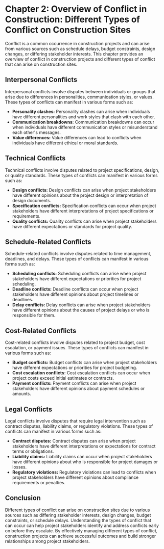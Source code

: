 Chapter 2: Overview of Conflict in Construction: Different Types of Conflict on Construction Sites
==================================================================================================

Conflict is a common occurrence in construction projects and can arise from various sources such as schedule delays, budget constraints, design changes, or differing stakeholder interests. This chapter provides an overview of conflict in construction projects and different types of conflict that can arise on construction sites.

Interpersonal Conflicts
-----------------------

Interpersonal conflicts involve disputes between individuals or groups that arise due to differences in personalities, communication styles, or values. These types of conflicts can manifest in various forms such as:

* **Personality clashes:** Personality clashes can arise when individuals have different personalities and work styles that clash with each other.
* **Communication breakdowns:** Communication breakdowns can occur when individuals have different communication styles or misunderstand each other's messages.
* **Value differences:** Value differences can lead to conflicts when individuals have different ethical or moral standards.

Technical Conflicts
-------------------

Technical conflicts involve disputes related to project specifications, design, or quality standards. These types of conflicts can manifest in various forms such as:

* **Design conflicts:** Design conflicts can arise when project stakeholders have different opinions about the project design or interpretation of design documents.
* **Specification conflicts:** Specification conflicts can occur when project stakeholders have different interpretations of project specifications or requirements.
* **Quality conflicts:** Quality conflicts can arise when project stakeholders have different expectations or standards for project quality.

Schedule-Related Conflicts
--------------------------

Schedule-related conflicts involve disputes related to time management, deadlines, and delays. These types of conflicts can manifest in various forms such as:

* **Scheduling conflicts:** Scheduling conflicts can arise when project stakeholders have different expectations or priorities for project scheduling.
* **Deadline conflicts:** Deadline conflicts can occur when project stakeholders have different opinions about project timelines or deadlines.
* **Delay conflicts:** Delay conflicts can arise when project stakeholders have different opinions about the causes of project delays or who is responsible for them.

Cost-Related Conflicts
----------------------

Cost-related conflicts involve disputes related to project budget, cost escalation, or payment issues. These types of conflicts can manifest in various forms such as:

* **Budget conflicts:** Budget conflicts can arise when project stakeholders have different expectations or priorities for project budgeting.
* **Cost escalation conflicts:** Cost escalation conflicts can occur when project costs exceed initial estimates or contracts.
* **Payment conflicts:** Payment conflicts can arise when project stakeholders have different opinions about payment schedules or amounts.

Legal Conflicts
---------------

Legal conflicts involve disputes that require legal intervention such as contract disputes, liability claims, or regulatory violations. These types of conflicts can manifest in various forms such as:

* **Contract disputes:** Contract disputes can arise when project stakeholders have different interpretations or expectations for contract terms or obligations.
* **Liability claims:** Liability claims can occur when project stakeholders have different opinions about who is responsible for project damages or losses.
* **Regulatory violations:** Regulatory violations can lead to conflicts when project stakeholders have different opinions about compliance requirements or penalties.

Conclusion
----------

Different types of conflict can arise on construction sites due to various sources such as differing stakeholder interests, design changes, budget constraints, or schedule delays. Understanding the types of conflict that can occur can help project stakeholders identify and address conflicts early on before they escalate. By effectively managing different types of conflict, construction projects can achieve successful outcomes and build stronger relationships among project stakeholders.
